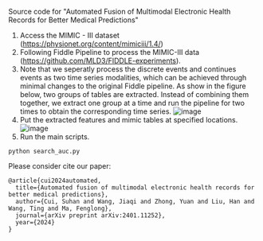 Source code for "Automated Fusion of Multimodal Electronic Health Records for Better Medical Predictions"

1. Access the MIMIC - III dataset (https://physionet.org/content/mimiciii/1.4/)
1. Following Fiddle Pipeline to process the MIMIC-III data (https://github.com/MLD3/FIDDLE-experiments).
2. Note that we seperatly process the discrete events and continues events as two time series modalities, which can be achieved through minimal changes to the original Fiddle pipeline. As show in the figure below, two groups of tables are extracted. Instead of combining them together, we extract one group at a time and run the pipeline for two times to obtain the corresponding time series. 
![image](https://github.com/SH-Src/AUTOMF/assets/51844791/75a6333e-562f-4462-85e3-102fdbf94304)
3. Put the extracted features and mimic tables at specified locations.
![image](https://github.com/SH-Src/AUTOMF/assets/51844791/8ef17950-a3ca-4bf7-a806-d5e04f5333fc)
4. Run the main scripts.
```
python search_auc.py
```

Please consider cite our paper:
```
@article{cui2024automated,
  title={Automated fusion of multimodal electronic health records for better medical predictions},
  author={Cui, Suhan and Wang, Jiaqi and Zhong, Yuan and Liu, Han and Wang, Ting and Ma, Fenglong},
  journal={arXiv preprint arXiv:2401.11252},
  year={2024}
}
```

